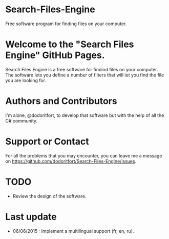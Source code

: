 # Search-Files-Engine
Free software program for finding files on your computer.



# Welcome to the "Search Files Engine" GitHub Pages.

Search Files Engine is a free software for findind files on your computer. The software lets you define a number of filters that will let you find the file you are looking for.

# Authors and Contributors

I'm alone, @dodoritfort, to develop that software but with the help of all the C# community.

# Support or Contact

For all the problems that you may encounter, you can leave me a message on https://github.com/dodoritfort/Search-Files-Engine/issues.

# TODO

* Review the design of the software.

# Last update

* 06/06/2015 : Implement a multilingual support (fr, en, ru).

